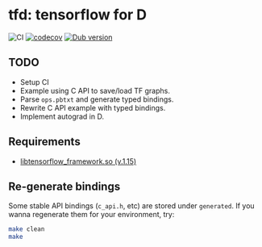 # tfd: tensorflow for D

![CI](https://github.com/ShigekiKarita/tfd/workflows/CI/badge.svg)
[![codecov](https://codecov.io/gh/ShigekiKarita/tfd/branch/master/graph/badge.svg)](https://codecov.io/gh/ShigekiKarita/tfd)
[![Dub version](https://img.shields.io/dub/v/tfd.svg)](https://code.dlang.org/packages/tfd)

## TODO

- Setup CI
- Example using C API to save/load TF graphs.
- Parse `ops.pbtxt` and generate typed bindings.
- Rewrite C API example with typed bindings.
- Implement autograd in D.

## Requirements

- [libtensorflow_framework.so (v.1.15)](https://storage.googleapis.com/tensorflow/libtensorflow/libtensorflow-cpu-linux-x86_64-1.15.0.tar.gz)

## Re-generate bindings

Some stable API bindings (`c_api.h`, etc) are stored under `generated`. If you wanna regenerate them for your environment, try:
```bash
make clean
make
```
